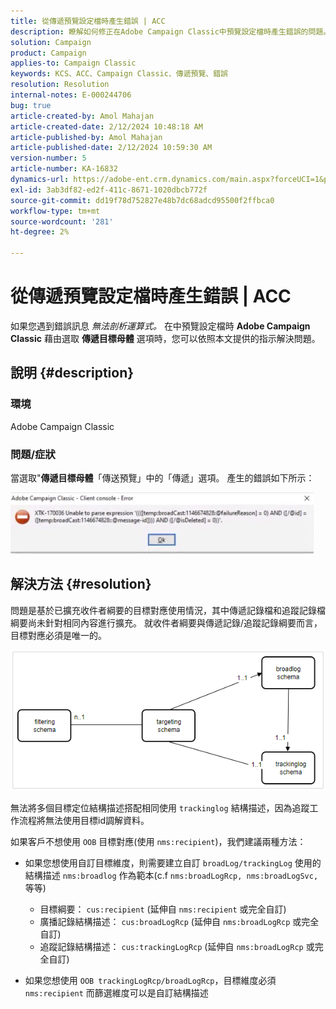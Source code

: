 ```yaml
---
title: 從傳遞預覽設定檔時產生錯誤 | ACC
description: 瞭解如何修正在Adobe Campaign Classic中預覽設定檔時產生錯誤的問題。
solution: Campaign
product: Campaign
applies-to: Campaign Classic
keywords: KCS、ACC、Campaign Classic、傳遞預覽、錯誤
resolution: Resolution
internal-notes: E-000244706
bug: true
article-created-by: Amol Mahajan
article-created-date: 2/12/2024 10:48:18 AM
article-published-by: Amol Mahajan
article-published-date: 2/12/2024 10:59:30 AM
version-number: 5
article-number: KA-16832
dynamics-url: https://adobe-ent.crm.dynamics.com/main.aspx?forceUCI=1&pagetype=entityrecord&etn=knowledgearticle&id=75da0239-94c9-ee11-9079-6045bd006b4b
exl-id: 3ab3df82-ed2f-411c-8671-1020dbcb772f
source-git-commit: dd19f78d752827e48b7dc68adcd95500f2ffbca0
workflow-type: tm+mt
source-wordcount: '281'
ht-degree: 2%

---
```


# 從傳遞預覽設定檔時產生錯誤 | ACC


如果您遇到錯誤訊息 *無法剖析運算式。* 在中預覽設定檔時 <b>Adobe Campaign Classic</b> 藉由選取 <b>傳遞目標母體</b> 選項時，您可以依照本文提供的指示解決問題。

## 說明 {#description}


### <b>環境</b>

Adobe Campaign Classic



### <b>問題/症狀</b>

當選取&quot;<b>傳遞目標母體</b>「傳送預覽」中的「傳遞」選項。 產生的錯誤如下所示：

![](assets/___82da0239-94c9-ee11-9079-6045bd006b4b___.jpeg)




## 解決方法 {#resolution}


問題是基於已擴充收件者綱要的目標對應使用情況，其中傳遞記錄檔和追蹤記錄檔綱要尚未針對相同內容進行擴充。 就收件者綱要與傳遞記錄/追蹤記錄綱要而言，目標對應必須是唯一的。

![](assets/3ec555a6-30d1-ec11-a7b5-0022480a8d10.png)

無法將多個目標定位結構描述搭配相同使用 `trackinglog` 結構描述，因為追蹤工作流程將無法使用目標id調解資料。

如果客戶不想使用 `OOB` 目標對應(使用 `nms:recipient`)，我們建議兩種方法：

- 如果您想使用自訂目標維度，則需要建立自訂 `broadLog/trackingLog` 使用的結構描述 `nms:broadlog` 作為範本(c.f `nms:broadLogRcp, nms:broadLogSvc,` 等等)

   - 目標綱要： `cus:recipient` (延伸自 `nms:recipient` 或完全自訂)
   - 廣播記錄結構描述： `cus:broadLogRcp` (延伸自 `nms:broadLogRcp` 或完全自訂)
   - 追蹤記錄結構描述： `cus:trackingLogRcp` (延伸自 `nms:broadLogRcp` 或完全自訂)
- 如果您想使用 `OOB trackingLogRcp/broadLogRcp`，目標維度必須 `nms:recipient` 而篩選維度可以是自訂結構描述
